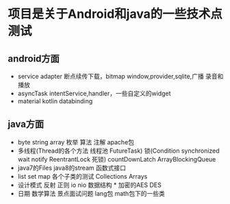 # 项目是关于Android和java的一些技术点测试

## android方面
* service adapter 断点续传下载，bitmap window,provider,sqlite,广播 录音和播放
* asyncTask intentService,handler，一些自定义的widget
* material kotlin databinding 


## java方面
* byte string array 枚举  算法 注解 apache包 
* 多线程(Thread的各个方法 线程池 FutureTask) 锁(Condition synchronized wait notify ReentrantLock 死锁) countDownLatch ArrayBlockingQueue  
* java7的Files java8的stream 函数式接口
* list set map 各个子类的测试 Collections Arrays
* 设计模式 反射 正则 io nio 数据结构 * 加密的AES DES
* 日期 数学算法 景点面试问题 lang包 math包下的一些类
